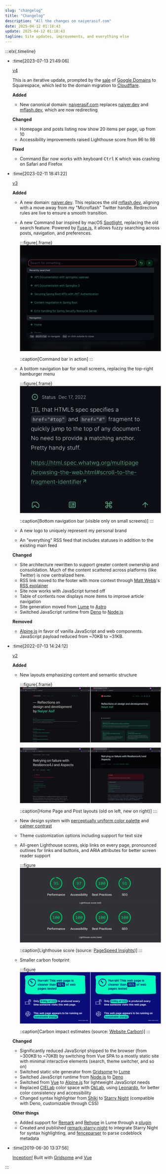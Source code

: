 ```yaml
---
slug: "changelog"
title: "Changelog"
description: "All the changes on naiyerasif.com"
date: 2025-04-12 01:18:43
update: 2025-04-12 01:18:43
tagline: Site updates, improvements, and everything else
---
```


:::elx{.timeline}

- :time[2023-07-13 21:49:06]

	[v4](https://github.com/naiyerasif/site/tree/v4)

	This is an iterative update, prompted by the [sale](https://news.ycombinator.com/item?id=36346454) of [Google Domains](https://domains.google/) to Squarespace, which led to the domain migration to [Cloudflare](https://www.cloudflare.com/).

	**Added**

	- New canonical domain: [naiyerasif.com](/) replaces [naiyer.dev](https://naiyer.dev) and [mflash.dev](https://mflash.dev), which are now redirecting

	**Changed**

	- Homepage and posts listing now show 20 items per page, up from 10
	- Accessibility improvements raised Lighthouse score from 96 to 98

	**Fixed**

	- Command Bar now works with keyboard <kbd>Ctrl</kbd> <kbd>K</kbd> which was crashing on Safari and Firefox

- :time[2023-02-11 18:41:22]

	[v3](https://github.com/naiyerasif/site/tree/v3)

	**Added**

	- A new domain: [naiyer.dev](https://naiyer.dev). This replaces the old [mflash.dev](https://mflash.dev), aligning with a move away from my "Microflash" Twitter handle. Redirection rules are live to ensure a smooth transition.
	- A new Command bar inspired by macOS [Spotlight](https://en.wikipedia.org/wiki/Spotlight_(Apple)), replacing the old search feature. Powered by <data value="6.6.2">[Fuse.js](https://fusejs.io/)</data>, it allows fuzzy searching across posts, navigation, and preferences.

		:::figure{.frame}
		![Command bar with search box](./images/2023-02-02-13-12-51-introducing-naiyer-dev-01.png)

		::caption[Command bar in action]
		:::
	- A bottom navigation bar for small screens, replacing the top-right hamburger menu

		:::figure{.frame}
		![Bottom navigation bar](./images/2023-02-02-13-12-51-introducing-naiyer-dev-02.png)

		::caption[Bottom navigation bar (visible only on small screens)]
		:::
	- A new logo to uniquely represent my personal brand
	- An "everything" RSS feed that includes statuses in addition to the existing main feed

	**Changed**

	- Site architecture rewritten to support greater content ownership and consolidation. Much of the content scattered across platforms (like Twitter) is now centralized here.
	- RSS link moved to the footer with more context through [Matt Webb](https://interconnected.org/home/)'s [RSS explainer](https://aboutfeeds.com/)
	- Site now works with JavaScript turned off
	- Table of contents now displays more items to improve article navigation
	- Site generation moved from <data value="1.11.3">[Lume](https://lume.land/)</data> to <data value="2.0.6">[Astro](https://astro.build)</data>
	- Switched JavaScript runtime from <data value="1">[Deno](https://deno.land/)</data> to <data value="18">[Node.js](https://nodejs.org/en/)</data>

	**Removed**

	- <data value="3.10.3">[Alpine.js](https://alpinejs.dev/)</data> in favor of vanilla JavaScript and web components. JavaScript payload reduced from ~70KB to ~31KB.


- :time[2022-07-13 14:24:12]

	[v2](https://github.com/naiyerasif/site/tree/v2)

	**Added**

	- New layouts emphasizing content and semantic structure

		:::figure{.frame}
		![Home Page (old on left, new on right)](./images/2022-07-13-14-24-12-microflash-version-2-01.png)

		![Post (old on left, new on right)](./images/2022-07-13-14-24-12-microflash-version-2-02.png)

		::caption[Home Page and Post layouts (old on left, new on right)]
		:::

	- New design system with [perceptually uniform color palette](https://www.youtube.com/watch?v=dOsp6u4bIwI) and [calmer contrast](https://sarajoy.dev/blog/a11y-aspects/#anxiety-inducing-design)
	- Theme customization options including support for text size
	- All-green Lighthouse scores, skip links on every page, pronounced outlines for links and buttons, and ARIA attributes for better screen reader support

		:::figure
		![Lighthouse scores](./images/2022-07-13-14-24-12-microflash-version-2-03.png)

		::caption[Lighthouse score (source: [PageSpeed Insights](https://web.dev/measure/?url=https%3A%2F%2Fmflash.dev))]
		:::
	- Smaller carbon footprint

		:::figure
		![Carbon impact estimates](./images/2022-07-13-14-24-12-microflash-version-2-04.png)

		::caption[Carbon impact estimates (source: [Website Carbon](https://www.websitecarbon.com/website/mflash-dev/))]
		:::

	**Changed**

	- Significantly reduced JavaScript shipped to the browser (from ~300KB to ~70KB) by switching from Vue SPA to a mostly static site with minimal interactive elements (search, theme switcher, and so on)
	- Switched static site generator from <data value="0.7.23">[Gridsome](https://github.com/gridsome/gridsome)</data> to <data value="1.10.0">[Lume](https://lume.land/)</data>
	- Switched JavaScript runtime from <data value="16">[Node.js](https://nodejs.org/en/)</data> to <data value="1">[Deno](https://deno.land/)</data>
	- Switched from <data value="2.6.12">[Vue](https://vuejs.org/)</data> to <data value="3.10.2">[Alpine.js](https://alpinejs.dev/)</data> for lightweight JavaScript needs
	- Replaced [CIELab](https://en.wikipedia.org/wiki/CIELAB_color_space) color space with [OkLab](https://bottosson.github.io/posts/oklab/), using [Leonardo](https://leonardocolor.io), for better color consistency and accessibility
	- Changed syntax highlighter from <data value="0.10.1">[Shiki](https://github.com/shikijs/shiki)</data> to <data value="1.0.1">[Starry Night](https://github.com/wooorm/starry-night)</data> (compatible with Deno, customizable through CSS)

	**Other things**

	- Added support for [Remark](https://github.com/remarkjs/remark) and [Rehype](https://github.com/rehypejs/rehype) in Lume through a [plugin](https://github.com/lumeland/experimental-plugins/commits/main/remark/remark.ts)
	- Created and published [remark-starry-night](https://github.com/Microflash/remark-starry-night) to integrate Starry Night for syntax highlighting, and [fenceparser](https://github.com/Microflash/fenceparser) to parse codeblock metadata

- :time[2019-06-30 13:37:56]

	[Inception!](https://github.com/naiyerasif/site/commit/2c7b6db3b7e013c5b6609c597cef10f84e53a1b7) Built with <data value="0.6.5">[Gridsome](https://github.com/gridsome/gridsome)</data> and <data value="2.6.10">[Vue](https://github.com/vuejs/vue)</data>

:::
